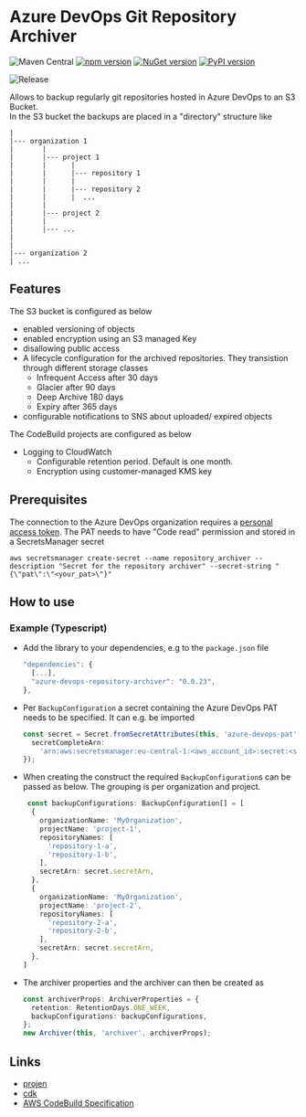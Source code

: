 # Azure DevOps Git Repository Archiver

![Maven Central](https://img.shields.io/maven-central/v/io.github.stefanfreitag/azureS3RepositoryArchiver?color=green&style=flat-square)
[![npm version](https://badge.fury.io/js/azure-devops-repository-archiver.svg)](https://badge.fury.io/js/azure-devops-repository-archiver)
[![NuGet version](https://badge.fury.io/nu/Io.Github.StefanFreitag.AzureS3RepositoryArchiver.svg)](https://badge.fury.io/nu/Io.Github.StefanFreitag.AzureS3RepositoryArchiver)
[![PyPI version](https://badge.fury.io/py/azure-devops-repository-archiver.svg)](https://badge.fury.io/py/azure-devops-repository-archiver)

![Release](https://github.com/stefanfreitag/azure_s3_repository_archiver/workflows/release/badge.svg)

Allows to backup regularly git repositories hosted in Azure DevOps to an S3 Bucket.  
In the S3 bucket the backups are placed in a "directory" structure like

```plain
|
|--- organization 1
|       |
|       |--- project 1 
|       |      |
|       |      |--- repository 1
|       |      |
|       |      |--- repository 2
|       |      |  ...
|       |
|       |--- project 2
|       |
|       |--- ... 
|
|
|--- organization 2
| ...
```


## Features

The S3 bucket is configured as below

- enabled versioning of objects
- enabled encryption using an S3 managed Key
- disallowing public access
- A lifecycle configuration for the archived repositories. They transistion
  through different storage classes
  - Infrequent Access after 30 days
  - Glacier after 90 days
  - Deep Archive 180 days
  - Expiry after 365 days
- configurable notifications to SNS about uploaded/ expired objects

The CodeBuild projects are configured as below

- Logging to CloudWatch
  - Configurable retention period. Default is one month.
  - Encryption using customer-managed KMS key

## Prerequisites

The connection to the Azure DevOps organization requires a [personal access
token](https://learn.microsoft.com/en-us/azure/devops/organizations/accounts/use-personal-access-tokens-to-authenticate).
The PAT needs to have "Code read" permission and stored in a SecretsManager secret

```shell
aws secretsmanager create-secret --name repository_archiver --description "Secret for the repository archiver" --secret-string "{\"pat\":\"<your_pat>\"}"
```

## How to use

### Example (Typescript)

- Add the library to your dependencies, e.g to the `package.json` file

  ```javascript
  "dependencies": {
    [...],
    "azure-devops-repository-archiver": "0.0.23",
  },
  ```

- Per `BackupConfiguration` a secret containing the Azure DevOps PAT needs to be
  specified. It can e.g. be imported

  ```typescript
  const secret = Secret.fromSecretAttributes(this, 'azure-devops-pat', {
    secretCompleteArn:
      'arn:aws:secretsmanager:eu-central-1:<aws_account_id>:secret:<secret_name>',
  });
  ```

- When creating the construct the required `BackupConfiguration`s can be passed
  as below. The grouping is per organization and project.

  ```typescript
   const backupConfigurations: BackupConfiguration[] = [
    {
      organizationName: 'MyOrganization',
      projectName: 'project-1',
      repositoryNames: [
        'repository-1-a',
        'repository-1-b',
      ],
      secretArn: secret.secretArn,
    },
    {
      organizationName: 'MyOrganization',
      projectName: 'project-2',
      repositoryNames: [
        'repository-2-a',
        'repository-2-b',
      ],
      secretArn: secret.secretArn,
    },
  ]
  ```

- The archiver properties and the archiver can then be created as

  ```typescript
  const archiverProps: ArchiverProperties = {
    retention: RetentionDays.ONE_WEEK,
    backupConfigurations: backupConfigurations,
  };
  new Archiver(this, 'archiver', archiverProps);
  ```

## Links

- [projen](https://github.com/projen/projen)
- [cdk](https://github.com/aws/aws-cdk)
- [AWS CodeBuild Specification](https://docs.aws.amazon.com/codebuild/latest/userguide/build-spec-ref.html)
